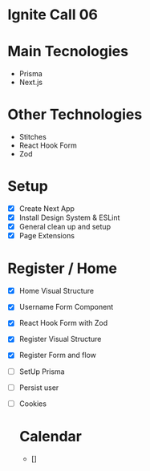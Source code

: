 # Ignite Call 06

# Main Tecnologies
- Prisma
- Next.js

# Other Technologies
- Stitches
- React Hook Form
- Zod

# Setup
- [x] Create Next App
- [x] Install Design System & ESLint
- [x] General clean up and setup
- [x] Page Extensions

# Register / Home
- [x] Home Visual Structure
- [x] Username Form Component
- [x] React Hook Form with Zod
- [x] Register Visual Structure
- [x] Register Form and flow
- [ ] SetUp Prisma
- [ ] Persist user
- [ ] Cookies
  
  # Calendar
  - []
